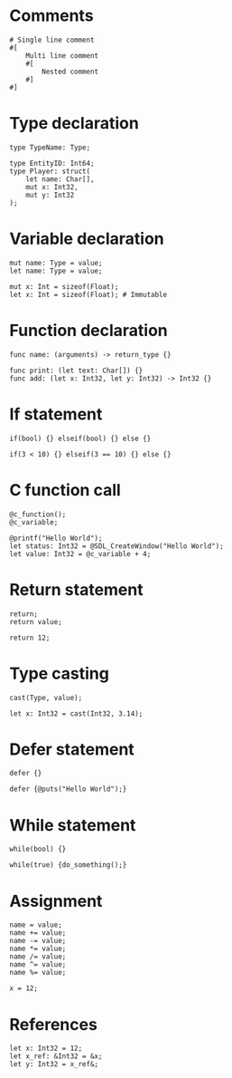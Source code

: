 # Comments

```erw
# Single line comment
#[
	Multi line comment
	#[
		Nested comment 
	#]
#]
```

# Type declaration

```erw
type TypeName: Type;

type EntityID: Int64;
type Player: struct(
	let name: Char[],
	mut x: Int32,
	mut y: Int32
);
```

# Variable declaration

```erw
mut name: Type = value;
let name: Type = value;

mut x: Int = sizeof(Float); 
let x: Int = sizeof(Float); # Immutable
```

# Function declaration

```erw
func name: (arguments) -> return_type {}

func print: (let text: Char[]) {}
func add: (let x: Int32, let y: Int32) -> Int32 {}
```

# If statement

```erw
if(bool) {} elseif(bool) {} else {}

if(3 < 10) {} elseif(3 == 10) {} else {}
```

# C function call

```erw
@c_function();
@c_variable;

@printf("Hello World");
let status: Int32 = @SDL_CreateWindow("Hello World");
let value: Int32 = @c_variable + 4;
```

# Return statement

```erw
return;
return value;

return 12;
```

# Type casting

```erw
cast(Type, value);

let x: Int32 = cast(Int32, 3.14);
```

# Defer statement

```erw
defer {}

defer {@puts("Hello World");}
```

# While statement

```erw
while(bool) {}

while(true) {do_something();}
```

# Assignment

```erw
name = value;
name += value;
name -= value;
name *= value;
name /= value;
name ^= value;
name %= value;

x = 12;
```

# References

```erw
let x: Int32 = 12;
let x_ref: &Int32 = &x;
let y: Int32 = x_ref&;
```

